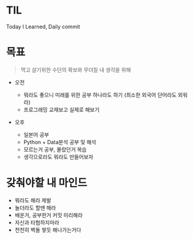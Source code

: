 # TIL
Today I Learned, Daily commit

# 목표
> 먹고 살기위한 수단의 확보와 무뎌질 내 생각을 위해 

* 오전
  * 뭐라도 좋으니 미래를 위한 공부 하나라도 하기 (최소한 외국어 단어라도 외워라)   
  * 프로그래밍 교재보고 실제로 해보기

* 오후
  * 일본어 공부 
  * Python + Data분석 공부 및 해석
  * 모르는거 공부, 몰랐던거 복습
  * 생각으로라도 뭐라도 만들어보자

# 갖춰야할 내 마인드
* 뭐라도 해라 제발
* 놀더라도 할땐 해라
* 배운거, 공부한거 커밋 미리해라
* 자신과 타협하지마라
* 천천히 벽돌 쌓듯 해나가는거다